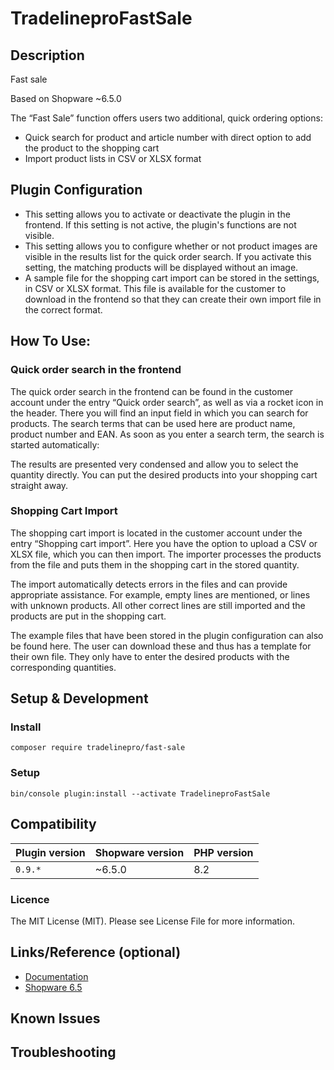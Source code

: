 # TradelineproFastSale

## Description

Fast sale

Based on Shopware ~6.5.0

The “Fast Sale” function offers users two additional, quick ordering options:

* Quick search for product and article number with direct option to add the product to the shopping cart
* Import product lists in CSV or XLSX format

## Plugin Configuration

* This setting allows you to activate or deactivate the plugin in the frontend. If this setting is not active, the plugin's functions are not visible.
* This setting allows you to configure whether or not product images are visible in the results list for the quick order search. If you activate this setting, the matching products will be displayed without an image.
* A sample file for the shopping cart import can be stored in the settings, in CSV or XLSX format. This file is available for the customer to download in the frontend so that they can create their own import file in the correct format.

## How To Use:

### Quick order search in the frontend
The quick order search in the frontend can be found in the customer account under the entry “Quick order search”, as well as via a rocket icon in the header. There you will find an input field in which you can search for products. The search terms that can be used here are product name, product number and EAN. As soon as you enter a search term, the search is started automatically:

The results are presented very condensed and allow you to select the quantity directly. You can put the desired products into your shopping cart straight away.

### Shopping Cart Import
The shopping cart import is located in the customer account under the entry “Shopping cart import”. Here you have the option to upload a CSV or XLSX file, which you can then import. The importer processes the products from the file and puts them in the shopping cart in the stored quantity.

The import automatically detects errors in the files and can provide appropriate assistance. For example, empty lines are mentioned, or lines with unknown products. All other correct lines are still imported and the products are put in the shopping cart.

The example files that have been stored in the plugin configuration can also be found here. The user can download these and thus has a template for their own file. They only have to enter the desired products with the corresponding quantities.


## Setup & Development

### Install
```
composer require tradelinepro/fast-sale
```

### Setup
```
bin/console plugin:install --activate TradelineproFastSale
```

## Compatibility

| Plugin version | Shopware version | PHP version | 
|----------------|------------------|-------------|
| `0.9.*`        | ~6.5.0           | 8.2         |


### Licence

The MIT License (MIT). Please see License File for more information.

## Links/Reference (optional)

* [Documentation][WIKI]
* [Shopware 6.5][SW]

## Known Issues

## Troubleshooting


[WIKI]:https://docs.tradelinepro.de/schnellbestellung
[SW]:https://docs.shopware.com/en/shopware-6-en/getting-started
